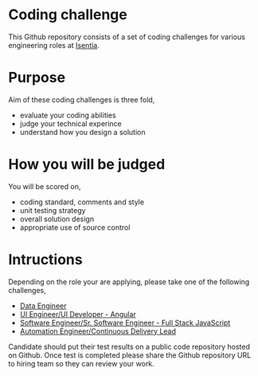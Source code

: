 # Coding challenge
This Github repository consists of a set of coding challenges for various engineering roles at [Isentia](http://www.isentia.com/).

# Purpose
Aim of these coding challenges is three fold,

- evaluate your coding abilities 
- judge your technical experince
- understand how you design a solution

# How you will be judged
You will be scored on,

- coding standard, comments and style
- unit testing strategy
- overall solution design
- appropriate use of source control

# Intructions
Depending on the role your are applying, please take one of the following challenges,

- [Data Engineer](https://github.com/Isentia/Coding-Challenge/blob/master/Data-Engineer-Coding-Challenge.md)
- [UI Engineer/UI Developer - Angular](https://github.com/Isentia/Coding-Challenge/blob/master/UI-Engineer-Angular-Coding-Challenge.md)
- [Software Engineer/Sr. Software Engineer - Full Stack JavaScript](https://github.com/Isentia/Coding-Challenge/blob/master/Software-Engineer-Full-Stack-JavaScript-Coding-Challenge.md)
- [Automation Engineer/Continuous Delivery Lead ](https://github.com/Isentia/Coding-Challenge/blob/master/Continuous-Delivery-Coding-Challenge.md)


Candidate should put their test results on a public code repository hosted on Github. Once test is completed please share the Github repository URL to hiring team so they can review your work.
